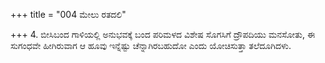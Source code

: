 +++
title = "004 ಮೇಲು ರತದಲಿ"

+++
4. ಬೀಸಿಬಂದ ಗಾಳಿಯಲ್ಲಿ ಅನುಭವಕ್ಕೆ ಬಂದ ಪರಿಮಳದ ವಿಶೇಷ ಸೊಗಸಿಗೆ ದ್ರೌಪದಿಯು ಮನಸೋತು, ಈ ಸುಗಂಧವೇ ಹೀಗಿರುವಾಗ ಆ ಹೂವು ಇನ್ನೆಷ್ಟು ಚೆನ್ನಾಗಿರಬಹುದೋ ಎಂದು ಯೋಚಿಸುತ್ತಾ ತಲೆದೂಗಿದಳು.